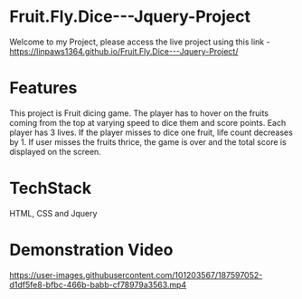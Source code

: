 # Fruit.Fly.Dice---Jquery-Project

Welcome to my Project, please access the live project using this link - https://linpaws1364.github.io/Fruit.Fly.Dice---Jquery-Project/

# Features 

This project is Fruit dicing game. The player has to hover on the fruits coming from the top at varying speed to dice them and score points. Each player has 3 lives. If the player misses to dice one fruit, life count decreases by 1. If user misses the fruits thrice, the game is over and the total score is displayed on the screen.

# TechStack

HTML, CSS and Jquery

# Demonstration Video

https://user-images.githubusercontent.com/101203567/187597052-d1df5fe8-bfbc-466b-babb-cf78979a3563.mp4
